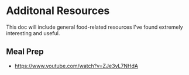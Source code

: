 # Additonal Resources

This doc will include general food-related resources I've found extremely interesting and useful.

## Meal Prep

- https://www.youtube.com/watch?v=ZJe3yL7NHdA